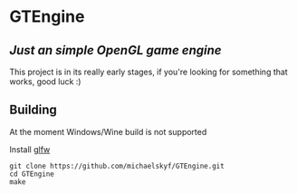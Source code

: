# GTEngine
## _Just an simple OpenGL game engine_

This project is in its really early stages, if you're looking for something that works, good luck :)

## Building
At the moment Windows/Wine build is not supported

Install [glfw](https://github.com/glfw/glfw)

```
git clone https://github.com/michaelskyf/GTEngine.git
cd GTEngine
make
```
